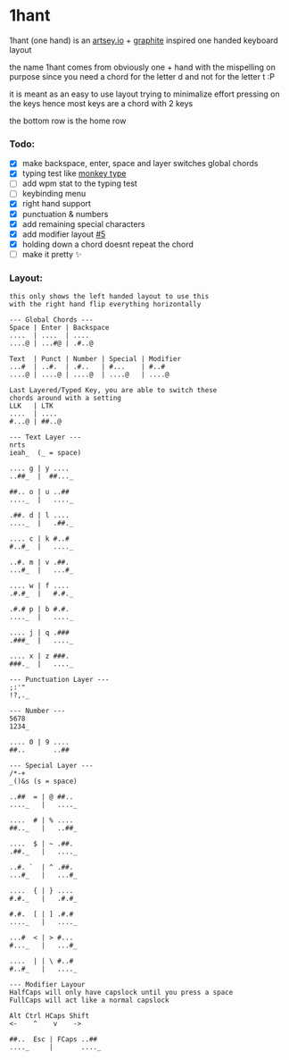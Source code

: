 # 1hant
1hant (one hand) is an [artsey.io](https://artsey.io) + [graphite](https://github.com/rdavison/graphite-layout) inspired one handed keyboard layout

the name 1hant comes from obviously one + hand with the mispelling on purpose since you need a chord for the letter d and not for the letter t :P

it is meant as an easy to use layout trying to minimalize effort pressing on the keys hence most keys are a chord with 2 keys

the bottom row is the home row

### Todo:
- [x] make backspace, enter, space and layer switches global chords
- [x] typing test like [monkey type](https://monkeytype.com)
- [ ] add wpm stat to the typing test
- [ ] keybinding menu
- [x] right hand support
- [x] punctuation & numbers
- [x] add remaining special characters
- [x] add modifier layout [#5](https://github.com/LualtOfficial/1hant/issues/5)
- [x] holding down a chord doesnt repeat the chord
- [ ] make it pretty ✨

### Layout:
```
this only shows the left handed layout to use this
with the right hand flip everything horizontally

--- Global Chords ---
Space | Enter | Backspace
....  | ....  | ....
....@ | ...#@ | .#..@

Text  | Punct | Number | Special | Modifier
...#  | ..#.  | .#..   | #...    | #..#
....@ | ....@ | ....@  | ....@   | ....@

Last Layered/Typed Key, you are able to switch these
chords around with a setting
LLK   | LTK
....  | ....
#...@ | ##..@

--- Text Layer ---
nrts
ieah_  (_ = space)

.... g | y ....
..##_  |  ##..._

##.. o | u ..##
...._  |   ...._

.##. d | l ....
...._  |   .##._

.... c | k #..#
#..#_  |   ...._

..#. m | v .##.
...#_  |   ...#_

.... w | f ....
.#.#_  |   #.#._

.#.# p | b #.#.
...._  |   ...._

.... j | q .###
.###_  |   ...._

.... x | z ###.
###._  |   ...._

--- Punctuation Layer ---
;:'"
!?,._

--- Number ---
5678
1234_

.... 0 | 9 ....
##..       ..##

--- Special Layer ---
/*-+
_()&s (s = space)

..##  = | @ ##..
...._   |   ...._

....  # | % ....
##.._   |   ..##_

....  $ | ~ .##.
.##._   |   ...._

..#. `  | ^ .##.
...#_   |   ...#_

....  { | } ....
#.#._   |   .#.#_

#.#.  [ | ] .#.#
...._   |   ...._

...#  < | > #...
#..._   |   ...#_

....  | | \ #..#
#..#_   |   ...._

--- Modifier Layour
HalfCaps will only have capslock until you press a space
FullCaps will act like a normal capslock

Alt Ctrl HCaps Shift
<-    ^    v    ->

##..  Esc | FCaps ..##
...._     |       ...._
```
